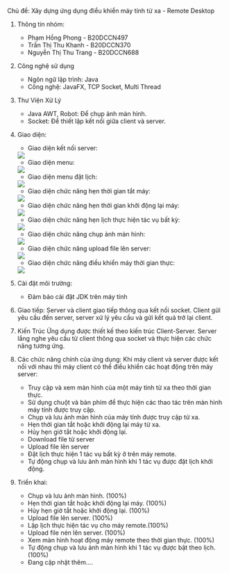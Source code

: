 Chủ đề: Xây dựng ứng dụng điều khiển máy tính từ xa - Remote Desktop
1. Thông tin nhóm:
	- Phạm Hồng Phong - B20DCCN497
	- Trần Thị Thu Khanh - B20DCCN370
	- Nguyễn Thị Thu Trang - B20DCCN688
2.  Công nghệ sử dụng
	- Ngôn ngữ lập trình: Java
	- Công nghệ: JavaFX, TCP Socket, Multi Thread
3. Thư Viện Xử Lý
	- Java AWT, Robot: Để chụp ảnh màn hình.
	- Socket: Để thiết lập kết nối giữa client và server.
4. Giao diện:
   	- Giao diện kết nối server:
	<img src="./images/connectServer.png">
 	<br>

  	- Giao diện menu:
	<img src="./images/menu.png">
	<br>

 	- Giao diện menu đặt lịch:
	<img src="./images/menuDatLich.png">
	<br>
 	
	

 	- Giao diện chức năng hẹn thời gian tắt máy:
	<img src="./images/tatMay.png">
 	<br>
  
 	- Giao diện chức năng hẹn thời gian khởi động lại máy:
	<img src="./images/khoiDongLai.png">
	<br>

 	- Giao diện chức năng hẹn lịch thực hiện tác vụ bất kỳ:
	<img src="./images/datLichTacVu.png">
	<br>

	- Giao diện chức năng chụp ảnh màn hình:
	<img src="./images/chupManHinh.png">
	<br>

	- Giao diện chức năng upload file lên server:
	<img src="./images/uploadFile.png">
	<br>

	- Giao diện chức năng điều khiển máy thời gian thực:
	<img src="./images/dieuKhien.png">
	<br>
5. Cài đặt môi trường:
	- Đảm bảo cài đặt JDK trên máy tính
6. Giao tiếp:
 	Server và client giao tiếp thông qua kết nối socket. Client gửi yêu cầu đến server, server xử lý yêu cầu và gửi kết quả trở lại client.
7. Kiến Trúc
	Ứng dụng được thiết kế theo kiến trúc Client-Server. Server lắng nghe yêu cầu từ client thông qua socket và thực hiện các chức năng tương ứng.
8. Các chức năng chính của ứng dụng:
 Khi máy client và server được kết nối với nhau thì máy client có thể điều khiển các hoạt động trên máy server:
	+ Truy cập và xem màn hình của một máy tính từ xa theo thời gian thực.
	+ Sử dụng chuột và bàn phím để thực hiện các thao tác trên màn hình máy tính được truy cập.
	+ Chụp và lưu ảnh màn hình của máy tính được truy cập từ xa.
	+ Hẹn thời gian tắt hoặc khởi động lại máy từ xa.
	+ Hủy hẹn giờ tắt hoặc khởi động lại.
	+ Download file từ server 
	+ Upload file lên server 
	+ Đặt lịch thực hiện 1 tác vụ bất kỳ ở trên máy remote.
	+ Tự động chụp và lưu ảnh màn hình khi 1 tác vụ được đặt lịch khởi động.
9. Triển khai:
	+ Chụp và lưu ảnh màn hình. (100%)
	+ Hẹn thời gian tắt hoặc khởi động lại máy. (100%)
	+ Hủy hẹn giờ tắt hoặc khởi động lại. (100%)
	+ Upload file lên server. (100%)
	+ Lập lịch thực hiện tác vụ cho máy remote.(100%)
	+ Upload file nén lên server. (100%)
	+ Xem màn hình hoạt động máy remote theo thời gian thực. (100%)
	+ Tự động chụp và lưu ảnh màn hình khi 1 tác vụ được bật theo lịch.(100%)
 	+ Đang cập nhật thêm....
